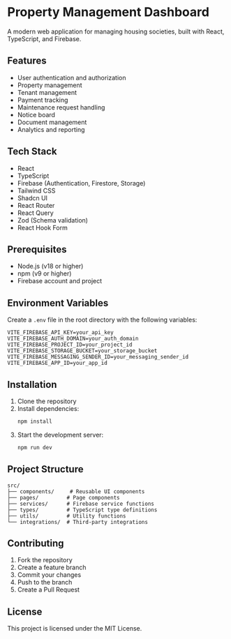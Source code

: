 # Property Management Dashboard

A modern web application for managing housing societies, built with React, TypeScript, and Firebase.

## Features

- User authentication and authorization
- Property management
- Tenant management
- Payment tracking
- Maintenance request handling
- Notice board
- Document management
- Analytics and reporting

## Tech Stack

- React
- TypeScript
- Firebase (Authentication, Firestore, Storage)
- Tailwind CSS
- Shadcn UI
- React Router
- React Query
- Zod (Schema validation)
- React Hook Form

## Prerequisites

- Node.js (v18 or higher)
- npm (v9 or higher)
- Firebase account and project

## Environment Variables

Create a `.env` file in the root directory with the following variables:

```env
VITE_FIREBASE_API_KEY=your_api_key
VITE_FIREBASE_AUTH_DOMAIN=your_auth_domain
VITE_FIREBASE_PROJECT_ID=your_project_id
VITE_FIREBASE_STORAGE_BUCKET=your_storage_bucket
VITE_FIREBASE_MESSAGING_SENDER_ID=your_messaging_sender_id
VITE_FIREBASE_APP_ID=your_app_id
```

## Installation

1. Clone the repository
2. Install dependencies:
   ```bash
   npm install
   ```
3. Start the development server:
   ```bash
   npm run dev
   ```

## Project Structure

```
src/
├── components/     # Reusable UI components
├── pages/         # Page components
├── services/      # Firebase service functions
├── types/         # TypeScript type definitions
├── utils/         # Utility functions
└── integrations/  # Third-party integrations
```

## Contributing

1. Fork the repository
2. Create a feature branch
3. Commit your changes
4. Push to the branch
5. Create a Pull Request

## License

This project is licensed under the MIT License.
